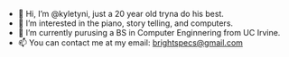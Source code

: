 - 👋 Hi, I’m @kyletyni, just a 20 year old tryna do his best.
- 👀 I’m interested in the piano, story telling, and computers.
- 🌱 I’m currently purusing a BS in Computer Enginnering from UC Irvine.
- 📫 You can contact me at my email: brightspecs@gmail.com

